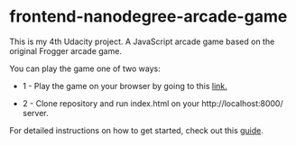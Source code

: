 frontend-nanodegree-arcade-game
===============================

This is my 4th Udacity project. A JavaScript arcade game based on the original Frogger arcade game.

You can play the game one of two ways:

* 1 - Play the game on your browser by going to this
 [link.](https://eqdeveloper.github.io/arcade-game/.)

* 2 - Clone repository and run index.html on your http://localhost:8000/ server.



For detailed instructions on how to get started, check out this [guide](https://docs.google.com/document/d/1v01aScPjSWCCWQLIpFqvg3-vXLH2e8_SZQKC8jNO0Dc/pub?embedded=true).
